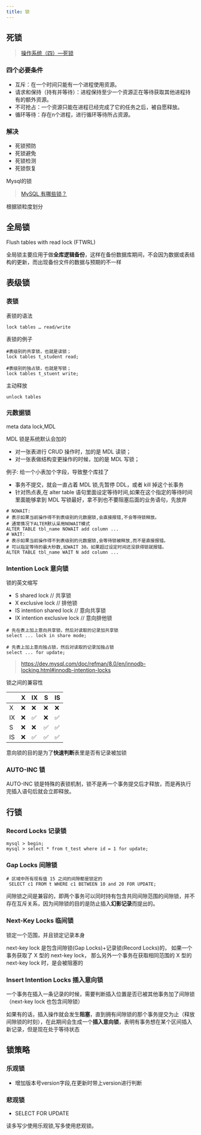 ```yaml
---
title: 锁
---
```


## 死锁

> [操作系统（四）—死锁](https://www.zhihu.com/tardis/sogou/art/89878383)

### 四个必要条件

- 互斥：在一个时间只能有一个进程使用资源。
- 请求和保持（持有并等待）：进程保持至少一个资源正在等待获取其他进程持有的额外资源。
- 不可抢占：一个资源只能在进程已经完成了它的任务之后，被自愿释放。
- 循环等待：存在n个进程，进行循环等待所占资源。

### 解决

- 死锁预防
- 死锁避免
- 死锁检测
- 死锁恢复

Mysql的锁

> [MySQL 有哪些锁？](https://xiaolincoding.com/mysql/lock/mysql_lock.html)

根据锁粒度划分

## 全局锁

Flush tables with read lock (FTWRL)

全局锁主要应用于做**全库逻辑备份**，这样在备份数据库期间，不会因为数据或表结构的更新，而出现备份文件的数据与预期的不一样

## 表级锁

### 表锁

表锁的语法

``` 
lock tables … read/write
```

表锁的例子

``` mysql
#表级别的共享锁，也就是读锁；
lock tables t_student read;

#表级别的独占锁，也就是写锁；
lock tables t_stuent write;
```

主动释放
``` mysql
unlock tables
```
### 元数据锁
meta data lock,MDL

MDL 锁是系统默认会加的

- 对一张表进行 CRUD 操作时，加的是 MDL 读锁；
- 对一张表做结构变更操作的时候，加的是 MDL 写锁；


例子: 给一个小表加个字段，导致整个库挂了

- 事务不提交，就会一直占着 MDL 锁,先暂停 DDL，或者 kill 掉这个长事务
- 针对热点表,在 alter table 语句里面设定等待时间,如果在这个指定的等待时间里面能够拿到 MDL 写锁最好，拿不到也不要阻塞后面的业务语句，先放弃
``` mysql
# NOWAIT:
# 表示如果当前操作得不到表级别的元数据锁,会直接报错,不会等待锁释放。
# 通常情况下ALTER默认采用NOWAIT模式
ALTER TABLE tbl_name NOWAIT add column ...
# WAIT:
# 表示如果当前操作得不到表级别的元数据锁,会等待锁被释放,而不是直接报错。
# 可以指定等待的最大秒数,如WAIT 30。如果超过设定时间还没获得锁就报错。
ALTER TABLE tbl_name WAIT N add column ... 
```

### Intention Lock 意向锁 

锁的英文缩写

- S shared lock // 共享锁
- X exclusive lock // 排他锁
- IS intention shared lock // 意向共享锁
- IX intention exclusive lock // 意向排他锁

```mysql
# 先在表上加上意向共享锁，然后对读取的记录加共享锁
select ... lock in share mode;

# 先表上加上意向独占锁，然后对读取的记录加独占锁
select ... for update;
```

> https://dev.mysql.com/doc/refman/8.0/en/innodb-locking.html#innodb-intention-locks

锁之间的兼容性

|  | X | IX | S | IS |
| --- | --- | --- | --- | --- |
| X | ❌ | ❌ | ❌ | ❌ |
| IX | ❌ | ✅ | ❌ | ✅ |
| S | ❌ | ❌ | ✅ | ✅ |
| IS | ❌ | ✅ | ✅ | ✅ |

意向锁的目的是为了**快速判断**表里是否有记录被加锁
### AUTO-INC 锁

AUTO-INC 锁是特殊的表锁机制，锁不是再一个事务提交后才释放，而是再执行完插入语句后就会立即释放。

## 行锁

### Record Locks 记录锁

```mysql
mysql > begin;
mysql > select * from t_test where id = 1 for update;
```

### Gap Locks 间隙锁

```mysql
# 区域中所有现有值 15 之间的间隙都是锁定的
 SELECT c1 FROM t WHERE c1 BETWEEN 10 and 20 FOR UPDATE;
```
间隙锁之间是兼容的，即两个事务可以同时持有包含共同间隙范围的间隙锁，并不存在互斥关系，因为间隙锁的目的是防止插入**幻影记录**而提出的。



### Next-Key Locks 临间锁
锁定一个范围，并且锁定记录本身

next-key lock 是包含间隙锁(Gap Locks)+记录锁(Record Locks)的，
如果一个事务获取了 X 型的 next-key lock，
那么另外一个事务在获取相同范围的 X 型的 next-key lock 时，是会被阻塞的
### Insert Intention Locks 插入意向锁

一个事务在插入一条记录的时候，需要判断插入位置是否已被其他事务加了间隙锁（next-key lock 也包含间隙锁）

如果有的话，插入操作就会发生**阻塞**，直到拥有间隙锁的那个事务提交为止（释放间隙锁的时刻），在此期间会生成一个**插入意向锁**，表明有事务想在某个区间插入新记录，但是现在处于等待状态

## 锁策略

### 乐观锁

- 增加版本号version字段,在更新时带上version进行判断

### 悲观锁

- SELECT FOR UPDATE

读多写少使用乐观锁,写多使用悲观锁。